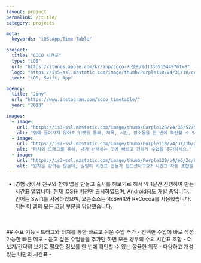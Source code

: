 ```yaml
---
layout: project
permalink: /:title/
category: projects

meta:
  keywords: "iOS,App,Time Table"

project:
  title: "COCO 시간표"
  type: "iOS"
  url: "https://itunes.apple.com/kr/app/coco-시간표/id1336515449?mt=8"
  logo: "https://is5-ssl.mzstatic.com/image/thumb/Purple118/v4/31/18/cc/3118cc05-1040-90f9-4da8-05a1b72fad9d/AppIcon-1x_U007emarketing-0-0-GLES2_U002c0-512MB-sRGB-0-0-0-85-220-0-0-0-3.png/246x0w.jpg"
  tech: "iOS, Swift, App"

agency:
  title: "Jiny"
  url: "https://www.instagram.com/coco_timetable/"
  year: "2018"

images:
  - image:
    url: "https://is3-ssl.mzstatic.com/image/thumb/Purple128/v4/36/52/5f/36525fcc-2569-74ed-db0e-ab685329d366/mzl.gvrqidad.jpg/690x0w.jpg"
    alt: "앱에 들어가지 않아도 위젯을 통해, 제목, 시간, 장소들을 한 번에 확인할 수 있어요. 더불어 자신이 만든 시간표도 볼 수 있어요."
  - image:
    url: "https://is2-ssl.mzstatic.com/image/thumb/Purple118/v4/31/1b/0a/311b0a41-d82d-61eb-1373-f9ec3842bed8/mzl.sgcuygol.jpg/690x0w.jpg"
    alt: "터치와 드래그를 통해, 내가 선택하는 곳에 빠르고 편하게 수업을 추가하세요."
  - image:
    url: "https://is3-ssl.mzstatic.com/image/thumb/Purple128/v4/e6/2c/b8/e62cb8d3-a6ff-23e3-aebb-173f09289f56/mzl.xvfmriof.jpg/690x0w.jpg"
    alt: "원하는 강의는 많은데, 일일히 시간표 만들기 힘드셨다구요? 시간표 자동 조합을 통해 원하는 시간표를 고르기만 하세요."
---
```

- 경험 삼아서 친구와 함께 앱을 만들고 출시를 해보기로 해서 약 1달간 진행하여 만든 시간표 앱입니다. 현재 iOS용 버전만 출시하였으며, Android용도 개발 중입니다. 언어는 Swift를 사용하였으며, 오픈소스는 RxSwift와 RxCocoa를 사용했습니다. 저는 이 앱의 모든 코딩 부분을 담당했습니다.
<br>
<br>
## 주요 기능
- 드래그와 터치를 통한 빠르고 쉬운 수업 추가
- 선택한 수업에 바로 작성 가능한 빠른 메모
- 듣고 싶은 수업들을 추가만 하면 모든 경우의 수의 시간표 조합
- 더 보기/간략히 보기로 필요한 정보를 한 번에 확인할 수 있는 깔끔한 위젯
- 다양하고 개성 있는 나만의 시간표
- 